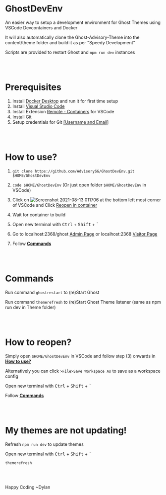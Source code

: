 # GhostDevEnv
An easier way to setup a development environment for Ghost Themes using VSCode Devcontainers and Docker

It will also automatically clone the Ghost-Advisory-Theme into the content/theme folder and build it as per "Speedy Development"

Scripts are provided to restart Ghost and `npm run dev` instances 

<br/><br/>
# **Prerequisites**
1) Install [Docker Desktop](https://www.docker.com/products/docker-desktop) and run it for first time setup
2) Install [Visual Studio Code](https://code.visualstudio.com/Download) 
3) Install Extension [Remote - Containers](https://marketplace.visualstudio.com/items?itemName=ms-vscode-remote.remote-containers) for VSCode
4) Install [Git](https://git-scm.com/downloads)
5) Setup credentials for Git [[Username and Email]](https://linuxize.com/post/how-to-configure-git-username-and-email/)

<br/><br/>
# How to use?

1) `git clone https://github.com/AdvisorySG/GhostDevEnv.git $HOME/GhostDevEnv` 

2) `code $HOME/GhostDevEnv` (Or just open folder `$HOME/GhostDevEnv` in VSCode)

3) Click on ![Screenshot 2021-08-13 011706](https://user-images.githubusercontent.com/88506363/129240239-e9c67e05-31c3-43c1-907b-561cebb86988.png)
 at the bottom left most corner of VSCode and Click [Reopen in container](https://miro.medium.com/max/1400/1*lZ5uJB2m9xSNbhiwHbARkw.png)
4) Wait for container to build
5) Open new terminal with <kbd>Ctrl</kbd> + <kbd>Shift</kbd> + <kbd>`</kbd>
6) Go to localhost:2368/ghost [Admin Page](http://localhost:2368/ghost) or localhost:2368 [Visitor Page](http://localhost:2368)
7) Follow [**Commands**](#commands)

<br/><br/>

# Commands
Run command `ghostrestart` to (re)Start Ghost

Run command `themerefresh` to (re)Start Ghost Theme listener (same as npm run dev in Theme folder) 

<br/><br/>
# How to reopen?

Simply open `$HOME/GhostDevEnv` in VSCode and follow step (3) onwards in [**How to use?**](#how-to-use)

Alternatively you can click `>File>Save Workspace As` to save as a workspace config 

Open new terminal with <kbd>Ctrl</kbd> + <kbd>Shift</kbd> + <kbd>`</kbd>

Follow [**Commands**](#commands)

<br/><br/>

# My themes are not updating!

Refresh `npm run dev` to update themes

Open new terminal with <kbd>Ctrl</kbd> + <kbd>Shift</kbd> + <kbd>`</kbd>

`themerefresh`


<br/><br/>

Happy Coding ~Dylan
